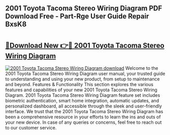 ## 2001 Toyota Tacoma Stereo Wiring Diagram PDF Download Free - Part-Rge User Guide Repair BxsK8

# <h2><a href="http://dftkm2.blite.top/?on=2001+Toyota+Tacoma+Stereo+Wiring+Diagram">🔗Download New 👉🔴 2001 Toyota Tacoma Stereo Wiring Diagram</a></h2>

[![2001 Toyota Tacoma Stereo Wiring Diagram download](https://i.imgur.com/lujVjoI.png)](http://dftkm2.blite.top/?on=2001+Toyota+Tacoma+Stereo+Wiring+Diagram)
Welcome to the 2001 Toyota Tacoma Stereo Wiring Diagram user manual, your trusted guide to understanding and using your new product, from setup to maintenance and beyond. Features & Functionality This section explores the various features and capabilities of your new 2001 Toyota Tacoma Stereo Wiring Diagram. 2001 Toyota Tacoma Stereo Wiring Diagram feature set includes biometric authentication, smart home integration, automatic updates, and personalized dashboard, all accessible through the sleek and user-friendly interface. We trust that the 2001 Toyota Tacoma Stereo Wiring Diagram has been a comprehensive resource in your efforts to learn the ins and outs of your new device. In case of any queries or concerns, feel free to reach out to our customer service.
